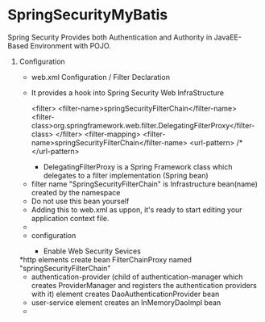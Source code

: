 SpringSecurityMyBatis
=====================

Spring Security Provides both Authentication and Authority in JavaEE-Based Environment with POJO.



1. Configuration
	- web.xml Configuration / Filter Declaration
	- It provides a hook into Spring Security Web InfraStructure

		 &lt;filter>
		 	&lt;filter-name>springSecurityFilterChain&lt;/filter-name>
		 	&lt;filter-class>org.springframework.web.filter.DelegatingFilterProxy&lt;/filter-class>
		 &lt;/filter>
		 &lt;filter-mapping>
			&lt;filter-name>springSecurityFilterChain&lt;/filter-name>
		  &lt;url-pattern> /* &lt;/url-pattern>
		 </fitler-mapping>


	  * DelegatingFilterProxy is a Spring Framework class which delegates to a filter implementation (Spring bean)
    * filter name "SpringSecurityFilterChain" is Infrastructure bean(name) created by the namespace
    * Do not use this bean yourself
    * Adding this to web.xml as uppon, it's ready to start editing your application context file.
    * 
  
	- <http> configuration
		- Enable Web Security Sevices
	<http auto-config='true'>
		<intercept-url pattern="/**" method="" access="ROLE_USER"/>
	</http>
        *http elements create bean FilterChainProxy named "springSecurityFilterChain"
	
	<authentication-manager>
		<authentication-provider>
			<user-service>
				<user name ="jimi" password="jimipassword" authorities="ROLE_USER, ROLE_ADMIN"/>
			</user-serivce>
		</authentication-provider>
	</authentication-manager>

	* authentication-provider (child of authentication-manager which creates ProviderManager and registers the authentication providers with it) element creates DaoAuthenticationProvider bean
	* user-service element creates an InMemoryDaoImpl bean
	* 




	
